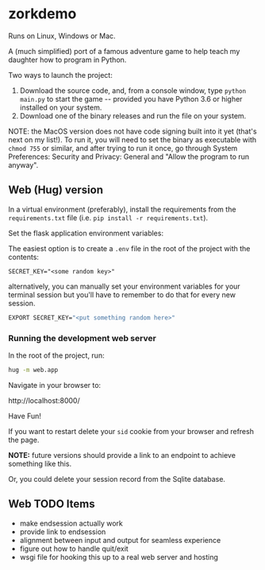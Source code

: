 # zorkdemo
Runs on Linux, Windows or Mac.

A (much simplified) port of a famous adventure game to help teach my daughter how to program in Python.

Two ways to launch the project:
1. Download the source code, and, from a console window, type `python main.py` to start the game -- provided you have Python 3.6 or higher installed on your system.
2. Download one of the binary releases and run the file on your system. 

NOTE: the MacOS version does not have code signing built into it yet (that's next on my list!). To run it, you will need to set the binary as executable with `chmod 755` or similar, and after trying to run it once, go through System Preferences: Security and Privacy: General and "Allow the program to run anyway".

## Web (Hug) version

In a virtual environment (preferably), install the requirements from the `requirements.txt` file (i.e. `pip install -r requirements.txt`).

Set the flask application environment variables:

The easiest option is to create a `.env` file in the root of the project with the contents:

```config
SECRET_KEY="<some random key>"
```

alternatively, you can manually set your environment variables for your terminal session but you'll have to remember to do that for every new session.

```sh
EXPORT SECRET_KEY="<put something random here>"
```

### Running the development web server
In the root of the project, run:

```sh
hug -m web.app
```

Navigate in your browser to:

http://localhost:8000/

Have Fun!

If you want to restart delete your `sid` cookie from your browser and refresh the page.

**NOTE:** future versions should provide a link to an endpoint to achieve something like this.

Or, you could delete your session record from the Sqlite database.

## Web TODO Items

- make endsession actually work
- provide link to endsession
- alignment between input and output for seamless experience
- figure out how to handle quit/exit
- wsgi file for hooking this up to a real web server and hosting
